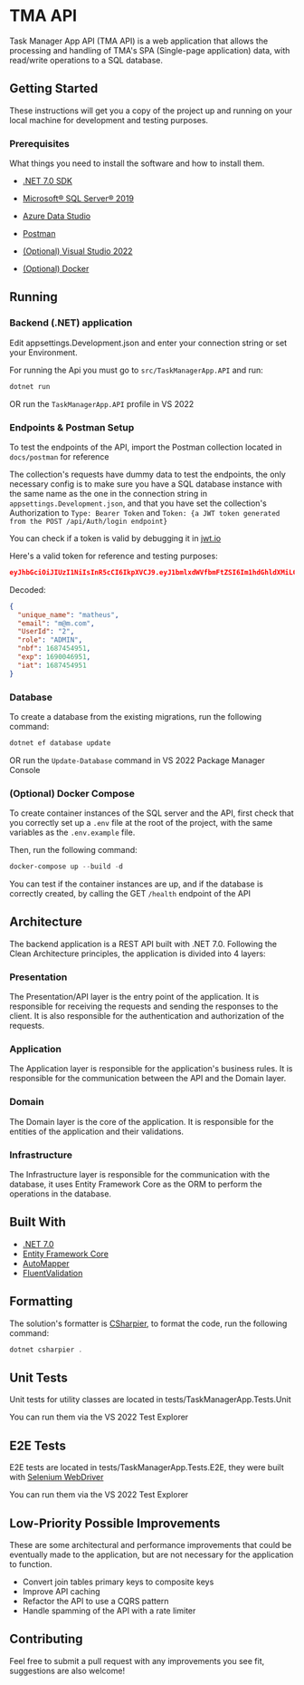 # TMA API

Task Manager App API (TMA API) is a web application that allows the processing and handling of TMA's SPA (Single-page application) data, with read/write operations to a SQL database.

## Getting Started

These instructions will get you a copy of the project up and running on your local machine for development and testing purposes.

### Prerequisites

What things you need to install the software and how to install them.

- [.NET 7.0 SDK](https://dotnet.microsoft.com/en-us/download/dotnet/7.0)

- [Microsoft® SQL Server® 2019](https://www.microsoft.com/en-us/download/details.aspx?id=101064)

- [Azure Data Studio](https://azure.microsoft.com/pt-br/products/data-studio)

- [Postman](https://www.postman.com/downloads/)

- [(Optional) Visual Studio 2022](https://visualstudio.microsoft.com/en-us/vs/)

- [(Optional) Docker](https://www.docker.com/products/docker-desktop)

## Running

### Backend (.NET) application

Edit appsettings.Development.json and enter your connection string or set your Environment.

For running the Api you must go to `src/TaskManagerApp.API` and run:

```powershell
dotnet run
```

OR run the `TaskManagerApp.API` profile in VS 2022

### Endpoints & Postman Setup

To test the endpoints of the API, import the Postman collection located in `docs/postman` for reference

The collection's requests have dummy data to test the endpoints, the only necessary config is to make sure you have a SQL database instance with the same name as the one in the connection string in `appsettings.Development.json`, and that you have set the collection's Authorization to `Type: Bearer Token` and `Token: {a JWT token generated from the POST /api/Auth/login endpoint}`

You can check if a token is valid by debugging it in [jwt.io](https://jwt.io/)

Here's a valid token for reference and testing purposes:

```json
eyJhbGciOiJIUzI1NiIsInR5cCI6IkpXVCJ9.eyJ1bmlxdWVfbmFtZSI6Im1hdGhldXMiLCJlbWFpbCI6Im1AbS5jb20iLCJVc2VySWQiOiIyIiwicm9sZSI6IkFETUlOIiwibmJmIjoxNjg3NDU0OTUxLCJleHAiOjE2OTAwNDY5NTEsImlhdCI6MTY4NzQ1NDk1MX0.grG3OYNUCuNb6EPm7ugE-bL0pWIMPfwW8KxYgZQymWs
```

Decoded:

```json
{
  "unique_name": "matheus",
  "email": "m@m.com",
  "UserId": "2",
  "role": "ADMIN",
  "nbf": 1687454951,
  "exp": 1690046951,
  "iat": 1687454951
}
```

### Database

To create a database from the existing migrations, run the following command:

```powershell
dotnet ef database update
```

OR run the `Update-Database` command in VS 2022 Package Manager Console

### (Optional) Docker Compose

To create container instances of the SQL server and the API, first check that you correctly set up a `.env` file at the root of the project, with the same variables as the `.env.example` file.

Then, run the following command:

```powershell
docker-compose up --build -d
```

You can test if the container instances are up, and if the database is correctly created, by calling the GET `/health` endpoint of the API

## Architecture

The backend application is a REST API built with .NET 7.0. Following the Clean Architecture principles, the application is divided into 4 layers:

### Presentation

The Presentation/API layer is the entry point of the application. It is responsible for receiving the requests and sending the responses to the client. It is also responsible for the authentication and authorization of the requests.

### Application

The Application layer is responsible for the application's business rules. It is responsible for the communication between the API and the Domain layer.

### Domain

The Domain layer is the core of the application. It is responsible for the entities of the application and their validations.

### Infrastructure

The Infrastructure layer is responsible for the communication with the database, it uses Entity Framework Core as the ORM to perform the operations in the database.

## Built With

- [.NET 7.0](https://dotnet.microsoft.com/download/dotnet/7.0)
- [Entity Framework Core](https://docs.microsoft.com/en-us/ef/core/)
- [AutoMapper](https://automapper.org/)
- [FluentValidation](https://fluentvalidation.net/)

## Formatting

The solution's formatter is [CSharpier](https://csharpier.com/docs/About), to format the code, run the following command:

```powershell
dotnet csharpier .
```

## Unit Tests

Unit tests for utility classes are located in tests/TaskManagerApp.Tests.Unit

You can run them via the VS 2022 Test Explorer

## E2E Tests

E2E tests are located in tests/TaskManagerApp.Tests.E2E, they were built with [Selenium WebDriver](https://www.selenium.dev/documentation/webdriver/)

You can run them via the VS 2022 Test Explorer

## Low-Priority Possible Improvements

These are some architectural and performance improvements that could be eventually made to the application, but are not necessary for the application to function.

- Convert join tables primary keys to composite keys
- Improve API caching
- Refactor the API to use a CQRS pattern
- Handle spamming of the API with a rate limiter

## Contributing

Feel free to submit a pull request with any improvements you see fit, suggestions are also welcome!
